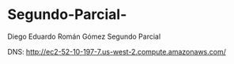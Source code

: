 # Segundo-Parcial-
Diego Eduardo Román Gómez Segundo Parcial

DNS: http://ec2-52-10-197-7.us-west-2.compute.amazonaws.com/
